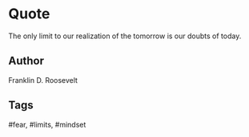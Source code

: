 # Quote

The only limit to our realization of the tomorrow is our doubts of today.

## Author

Franklin D. Roosevelt

## Tags

#fear, #limits, #mindset
